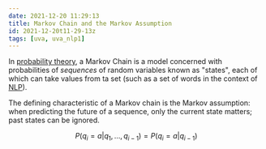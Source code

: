 ```yaml
---
date: 2021-12-20 11:29:13
title: Markov Chain and the Markov Assumption
id: 2021-12-20t11-29-13z
tags: [uva, uva_nlp1]
---
```


In [probability theory](./2021-09-09t11-36-51z.md), a Markov Chain is a model
concerned with probabilities of _sequences_ of random variables known as
"states", each of which can take values from ta set (such as a set of words in
the context of [NLP](./2021-12-20t10-52-27z.md)).

The defining characteristic of a Markov chain is the Markov assumption: when
predicting the future of a sequence, only the current state matters; past states
can be ignored.

$$
P(q_i = a | q_1, \dots, q_{i-1}) = P(q_i = a | q_{i-1})
$$

